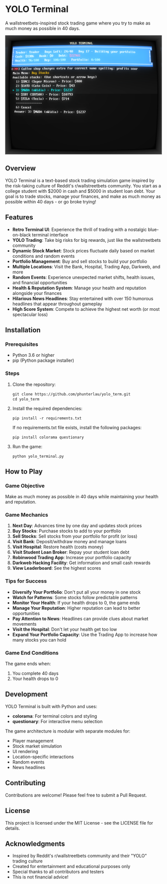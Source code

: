 # YOLO Terminal

A wallstreetbets-inspired stock trading game where you try to make as much money as possible in 40 days.

![YOLO Terminal](https://github.com/phunterlau/yolo_term/blob/main/screenshots/screenshot.png)

## Overview

YOLO Terminal is a text-based stock trading simulation game inspired by the risk-taking culture of Reddit's r/wallstreetbets community. You start as a college student with $2000 in cash and $5000 in student loan debt. Your goal is to trade stocks, manage your finances, and make as much money as possible within 40 days - or go broke trying!

## Features

- **Retro Terminal UI**: Experience the thrill of trading with a nostalgic blue-on-black terminal interface
- **YOLO Trading**: Take big risks for big rewards, just like the wallstreetbets community
- **Dynamic Stock Market**: Stock prices fluctuate daily based on market conditions and random events
- **Portfolio Management**: Buy and sell stocks to build your portfolio
- **Multiple Locations**: Visit the Bank, Hospital, Trading App, Darkweb, and more
- **Random Events**: Experience unexpected market shifts, health issues, and financial opportunities
- **Health & Reputation System**: Manage your health and reputation alongside your finances
- **Hilarious News Headlines**: Stay entertained with over 150 humorous headlines that appear throughout gameplay
- **High Score System**: Compete to achieve the highest net worth (or most spectacular loss)

## Installation

### Prerequisites

- Python 3.6 or higher
- pip (Python package installer)

### Steps

1. Clone the repository:
   ```
   git clone https://github.com/phunterlau/yolo_term.git
   cd yolo_term
   ```

2. Install the required dependencies:
   ```
   pip install -r requirements.txt
   ```
   
   If no requirements.txt file exists, install the following packages:
   ```
   pip install colorama questionary
   ```

3. Run the game:
   ```
   python yolo_terminal.py
   ```

## How to Play

### Game Objective

Make as much money as possible in 40 days while maintaining your health and reputation.

### Game Mechanics

1. **Next Day**: Advances time by one day and updates stock prices
2. **Buy Stocks**: Purchase stocks to add to your portfolio
3. **Sell Stocks**: Sell stocks from your portfolio for profit (or loss)
4. **Visit Bank**: Deposit/withdraw money and manage loans
5. **Visit Hospital**: Restore health (costs money)
6. **Visit Student Loan Broker**: Repay your student loan debt
7. **Robinwood Trading App**: Increase your portfolio capacity
8. **Darkweb Hacking Facility**: Get information and small cash rewards
9. **View Leaderboard**: See the highest scores

### Tips for Success

- **Diversify Your Portfolio**: Don't put all your money in one stock
- **Watch for Patterns**: Some stocks follow predictable patterns
- **Monitor Your Health**: If your health drops to 0, the game ends
- **Manage Your Reputation**: Higher reputation can lead to better opportunities
- **Pay Attention to News**: Headlines can provide clues about market movements
- **Visit the Hospital**: Don't let your health get too low
- **Expand Your Portfolio Capacity**: Use the Trading App to increase how many stocks you can hold

### Game End Conditions

The game ends when:
1. You complete 40 days
2. Your health drops to 0

## Development

YOLO Terminal is built with Python and uses:
- **colorama**: For terminal colors and styling
- **questionary**: For interactive menu selection

The game architecture is modular with separate modules for:
- Player management
- Stock market simulation
- UI rendering
- Location-specific interactions
- Random events
- News headlines

## Contributing

Contributions are welcome! Please feel free to submit a Pull Request.

## License

This project is licensed under the MIT License - see the LICENSE file for details.

## Acknowledgments

- Inspired by Reddit's r/wallstreetbets community and their "YOLO" trading culture
- Created for entertainment and educational purposes only
- Special thanks to all contributors and testers
- This is not financial advice!
